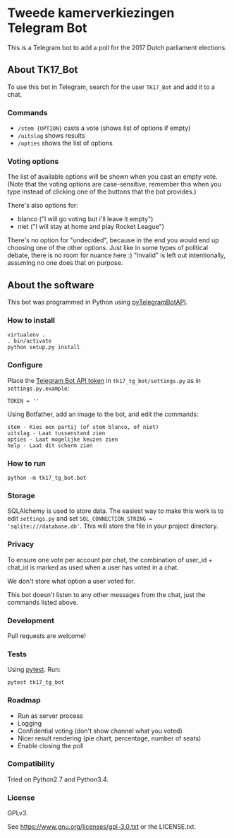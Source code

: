 # Tweede kamerverkiezingen Telegram Bot

This is a Telegram bot to add a poll for the 2017 Dutch parliament elections.


## About TK17_Bot

To use this bot in Telegram, search for the user `TK17_Bot` and add it to a chat.


###  Commands

- `/stem {OPTION}` casts a vote (shows list of options if empty)
- `/uitslag` shows results
- `/opties` shows the list of options


### Voting options

The list of available options will be shown when you cast an empty vote.
(Note that the voting options are case-sensitive, remember this when you type
instead of clicking one of the buttons that the bot provides.)

There's also options for:
- blanco ("I will go voting but i'll leave it empty")
- niet ("I will stay at home and play Rocket League")

There's no option for "undecided", because in the end you would end up choosing
one of the other options.
Just like in some types of political debate, there is no room for nuance here :)
"Invalid" is left out intentionally, assuming no one does that on purpose.


## About the software

This bot was programmed in Python using
[pyTelegramBotAPI](https://github.com/eternnoir/pyTelegramBotAPI#).


### How to install

```
virtualenv .
. bin/activate
python setup.py install
```


### Configure

Place the [Telegram Bot API token](https://core.telegram.org/bots)
in `tk17_tg_bot/settings.py` as in `settings.py.example`:

`TOKEN = ''`

Using Botfather, add an image to the bot, and edit the commands:

```
stem - Kies een partij (of stem blanco, of niet)
uitslag - Laat tussenstand zien
opties - Laat mogelijke keuzes zien
help - Laat dit scherm zien
```

### How to run

`python -m tk17_tg_bot.bot`


### Storage

SQLAlchemy is used to store data. The easiest way to make this work is to edit
`settings.py` and set `SQL_CONNECTION_STRING = 'sqlite:///database.db'`.
This will store the file in your project directory.


### Privacy

To ensure one vote per account per chat, the combination of user_id + chat_id
is marked as used when a user has voted in a chat.

We don't store what option a user voted for.

This bot doesn't listen to any other messages from the chat, just the commands
listed above.


### Development

Pull requests are welcome!


### Tests

Using [pytest](http://doc.pytest.org/en/latest/). Run:

`pytest tk17_tg_bot`


### Roadmap

- Run as server process
- Logging
- Confidential voting (don't show channel what you voted)
- Nicer result rendering (pie chart, percentage, number of seats)
- Enable closing the poll


### Compatibility

Tried on Python2.7 and Python3.4.


### License

GPLv3.

See https://www.gnu.org/licenses/gpl-3.0.txt or the LICENSE.txt.
